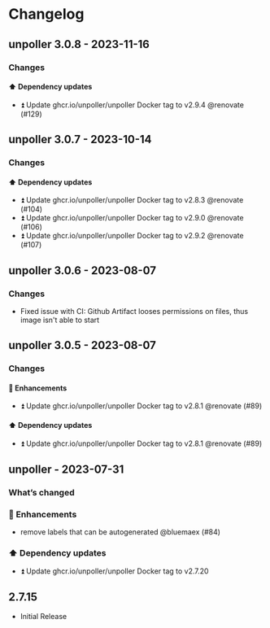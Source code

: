 # Changelog

## unpoller 3.0.8 - 2023-11-16

### Changes

#### ⬆️ Dependency updates

- ⏫ Update ghcr.io/unpoller/unpoller Docker tag to v2.9.4 @renovate (#129)

## unpoller 3.0.7 - 2023-10-14

### Changes

#### ⬆️ Dependency updates

- ⏫ Update ghcr.io/unpoller/unpoller Docker tag to v2.8.3 @renovate (#104)
- ⏫ Update ghcr.io/unpoller/unpoller Docker tag to v2.9.0 @renovate (#106)
- ⏫ Update ghcr.io/unpoller/unpoller Docker tag to v2.9.2 @renovate (#107)

## unpoller 3.0.6 - 2023-08-07

### Changes

- Fixed issue with CI: Github Artifact looses permissions on files, thus image isn't able to start

## unpoller 3.0.5 - 2023-08-07

### Changes

#### 🚀 Enhancements

- ⏫ Update ghcr.io/unpoller/unpoller Docker tag to v2.8.1 @renovate (#89)

#### ⬆️ Dependency updates

- ⏫ Update ghcr.io/unpoller/unpoller Docker tag to v2.8.1 @renovate (#89)

## unpoller - 2023-07-31

### What’s changed

### 🚀 Enhancements

- remove labels that can be autogenerated @bluemaex (#84)

### ⬆️ Dependency updates

- ⏫ Update ghcr.io/unpoller/unpoller Docker tag to v2.7.20

## 2.7.15

- Initial Release
